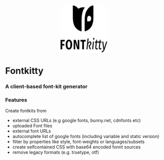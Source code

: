 
<p align="center" style="text-align:center">
<img width="150" height="150" style="display:inline-block" src="https://raw.githubusercontent.com/herrstrietzel/fontkitty/refs/heads/main/img/logo-fontkitty-04.2.svg">
</p> 

# Fontkitty
### A client-based font-kit generator

### Features
Create fontkits from
* external CSS URLs (e.g google fonts, bunny.net, cdnfonts etc)
* uploaded Font files
* external font URLs
* autocomplete list of google fonts (including variable and static version)
* filter by properties like style, font-weights or languages/subsets
* create selfcontained CSS with base64 encoded fonnt sources
* remove legacy formats (e.g. truetype, otf)

